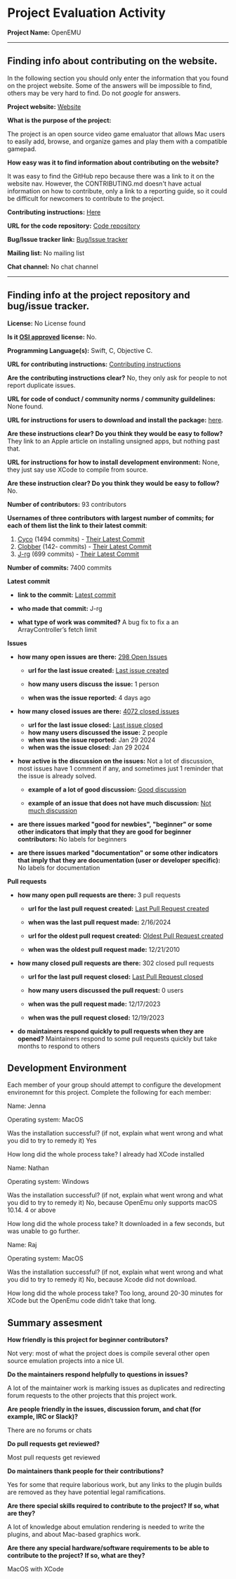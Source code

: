# Project Evaluation Activity



__Project Name:__  OpenEMU

---

## Finding info about contributing on the website.

In the following section you should only enter the information that you
found on the project website. Some of the answers will be impossible to find, others
may be very hard to find. Do not _google_ for answers.

__Project website:__ [Website](https://openemu.org/)


__What is the purpose of the project:__ 

The project is an open source video game emaluator that allows Mac users to easily add, browse, and organize games and play them with a compatible gamepad.


__How easy was it to find information about contributing on the website?__ 

It was easy to find the GitHub repo because there was a link to it on the website nav. However, the CONTRIBUTING.md doesn't have actual information on how to contribute, only a link to a reporting guide, so it could be difficult for newcomers to contribute to the project.


__Contributing instructions:__ [Here](https://github.com/OpenEmu/OpenEmu/blob/master/CONTRIBUTING.md) 

__URL for the code repository:__ [Code repository](https://github.com/OpenEmu/OpenEmu)

__Bug/Issue tracker link:__ [Bug/Issue tracker](https://github.com/OpenEmu/OpenEmu/issues)

__Mailing list:__ No mailing list

__Chat channel:__ No chat channel


---

## Finding info at the project repository and bug/issue tracker.

__License:__ No License found

__Is it [OSI approved](https://opensource.org/licenses/alphabetical) license:__  No.

__Programming Language(s):__ Swift, C, Objective C.

__URL for contributing instructions:__ [Contributing instructions](https://github.com/OpenEmu/OpenEmu/blob/master/CONTRIBUTING.md)

__Are the contributing instructions clear?__ No, they only ask for people to not report duplicate issues. 


__URL for code of conduct / community norms / community guildelines:__ None found.

__URL for instructions for users to download and install the package:__  [here](https://openemu.org/). 


__Are these instructions clear? Do you think they would be easy to follow?__ They link to an Apple article on installing unsigned apps, but nothing past that.


__URL for instructions for how to install development environment:__ None, they just say use XCode to compile from source. 


__Are these instruction clear? Do you think they would be easy to follow?__ No.


__Number of contributors:__ 93 contributors


__Usernames of three contributors with largest number of commits; for
each of them list the link to their latest commit__:

1. [Cyco](https://github.com/cyco) (1494 commits) - [Their Latest Commit](https://github.com/OpenEmu/OpenEmu/commit/f233ec9a11d050b7b211bb7c795b011a2ebb801a) 
2. [Clobber](https://github.com/clobber) (142- commits) - [Their Latest Commit](https://github.com/OpenEmu/OpenEmu/commit/0c74f7d3cd6675d89b4334b952b333b85b51e2e6)
3. [J-rg](https://github.com/J-rg) (699 commits) - [Their Latest Commit](https://github.com/OpenEmu/OpenEmu/commit/5622427d79aa5ab3c00a2d56337e87e0264fc269)


__Number of commits:__ 7400 commits

__Latest commit__ 

- __link to the commit:__ [Latest commit](https://github.com/OpenEmu/OpenEmu/commit/5622427d79aa5ab3c00a2d56337e87e0264fc269)

- __who made that commit:__ J-rg 

- __what type of work was commited?__ A bug fix to fix a an ArrayController’s fetch limit


__Issues__

- __how many open issues are there:__ [298 Open Issues](https://github.com/OpenEmu/OpenEmu/issues)

    - __url for the last issue created:__ [Last issue created](https://github.com/OpenEmu/OpenEmu/issues/4990)

    - __how many users discuss the issue:__ 1 person
    
    - __when was the issue reported:__ 4 days ago
    

- __how many closed issues are there:__ [4072 closed issues](https://github.com/OpenEmu/OpenEmu/issues?q=is%3Aissue+is%3Aclosed)
    - __url for the last issue closed:__ [Last issue closed](https://github.com/OpenEmu/OpenEmu/issues/4974)
    - __how many users discussed the issue:__ 2 people
    - __when was the issue reported:__ Jan 29 2024
    - __when was the issue closed:__ Jan 29 2024

- __how active is the discussion on the issues:__ Not a lot of discussion, most issues have 1 comment if any, and sometimes just 1 reminder that the issue is already solved.

    - __example of a lot of good discussion:__ [Good discussion](https://github.com/OpenEmu/OpenEmu/issues/4611)
    
    - __example of an issue that does not have much discussion:__ [Not much discussion](https://github.com/OpenEmu/OpenEmu/issues/4984)



- __are there issues marked "good for newbies", "beginner" or some other indicators that imply that they are good for beginner contributors:__ No labels for beginners



- __are there issues marked "documentation" or some other indicators that imply that they are documentation (user or developer specific):__ No labels for documentation



__Pull requests__

- __how many open pull requests are there:__ 3 pull requests

    - __url for the last pull request created:__ [Last Pull Request created](https://github.com/OpenEmu/OpenEmu/pull/4987)
    
    - __when was the last pull request made:__ 2/16/2024

    - __url for the oldest pull request created:__ [Oldest Pull Request created](https://github.com/OpenEmu/OpenEmu/pull/54)
    
    - __when was the oldest pull request made:__ 12/21/2010

- __how many closed pull requests are there:__ 302 closed pull requests

    - __url for the last pull request closed:__ [Last Pull Request closed](https://github.com/OpenEmu/OpenEmu/pull/4944)
    
    - __how many users discussed the pull request:__ 0 users
    
    - __when was the pull request made:__  12/17/2023
    
    - __when was the pull request closed:__ 12/19/2023
    

- __do maintainers respond quickly to pull requests when they are opened?__ Maintainers respond to some pull requests quickly but take months to respond to others

## Development Environment 

Each member of your group should attempt to configure the development environemnt 
for this project. Complete the following for each member:

Name: Jenna

Operating system: MacOS

Was the installation successful? (if not, explain what went wrong and 
what you did to try to remedy it) Yes

How long did the whole process take? I already had XCode installed


Name: Nathan

Operating system: Windows

Was the installation successful? (if not, explain what went wrong and what you did to try to remedy it)
No, because OpenEmu only supports macOS 10.14. 4 or above

How long did the whole process take? It downloaded in a few seconds, but was unable to go further.

Name: Raj

Operating system: MacOS

Was the installation successful? (if not, explain what went wrong and what you did to try to remedy it)
No, because Xcode did not download.

How long did the whole process take? Too long, around 20-30 minutes for XCode but the OpenEmu code didn’t take that long. 


## Summary assesment
__How friendly is this project for beginner contributors?__

 Not very: most of what the project does is compile several other open source emulation projects into a nice UI. 


__Do the maintainers respond helpfully to questions in issues?__

A lot of the maintainer work is marking issues as duplicates and redirecting forum requests to the other projects that this project work. 


__Are people friendly in the issues, discussion forum, and chat (for example, IRC or Slack)?__

There are no forums or chats


__Do pull requests get reviewed?__

Most pull requests get reviewed

__Do maintainers thank people for their contributions?__

Yes for some that require laborious work, but any links to the plugin builds are removed as they have potential legal ramifications.

__Are there special skills required to contribute to the project? If so, what are they?__

A lot of knowledge about emulation rendering is needed to write the plugins, and about Mac-based graphics work. 

__Are there any special hardware/software requirements to be able to contribute to the project? If so, what are they?__

MacOS with XCode

